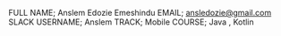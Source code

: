 FULL NAME; Anslem Edozie Emeshindu
EMAIL; ansledozie@gmail.com
SLACK USERNAME; Anslem
TRACK; Mobile
COURSE; Java , Kotlin
